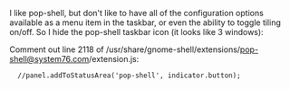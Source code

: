 I like pop-shell, but don't like to have all of the configuration options available as a menu item in the taskbar, or even the ability to toggle tiling on/off. So I hide the pop-shell taskbar icon (it looks like 3 windows):

Comment out line 2118 of /usr/share/gnome-shell/extensions/pop-shell@system76.com/extension.js:

```
  //panel.addToStatusArea('pop-shell', indicator.button);
```
